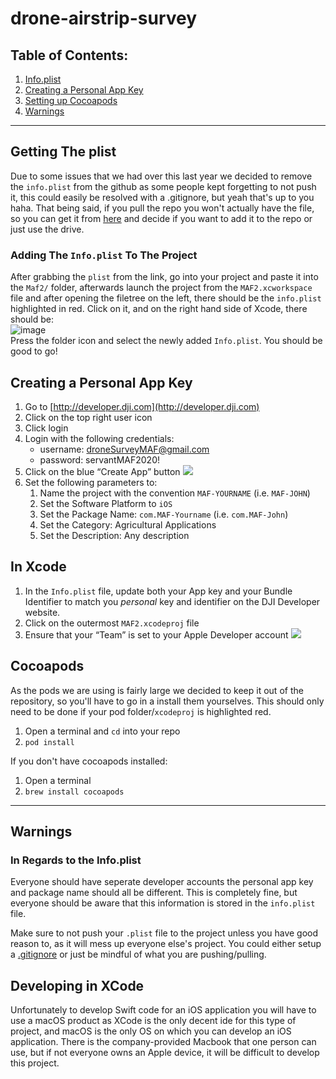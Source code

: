 # drone-airstrip-survey

## Table of Contents:
1. [Info.plist](#getting-the-plist)
2. [Creating a Personal App Key](#creating-a-personal-app-key)
3. [Setting up Cocoapods](#cocoapods)
4. [Warnings](#warnings)
---

## Getting The plist
Due to some issues that we had over this last year we decided to remove the `info.plist` from the github as some people kept forgetting to not push it, this could easily be resolved with a .gitignore, but yeah that's up to you haha.
That being said, if you pull the repo you won't actually have the file, so you can get it from [here](https://drive.google.com/file/d/1oHNSjfaonx-_PRQgGn077HARWynbUJ1w/view?usp=sharing) and decide if you want to add it to the repo or just use the drive.

### Adding The `Info.plist` To The Project
After grabbing the `plist` from the link, go into your project and paste it into the `Maf2/` folder, afterwards launch the project from the `MAF2.xcworkspace` file and after opening the filetree on the left, there should be the `info.plist` highlighted in red.  Click on it, and on the right hand side of Xcode, there should be:
<br />
![image](https://media.discordapp.net/attachments/552893768341127181/831282986863165520/unknown.png)
<br />
Press the folder icon and select the newly added `Info.plist`.  You should be good to go!


## Creating a Personal App Key
1. Go to [http://developer.dji.com](http://developer.dji.com)
2. Click on the top right user icon
3. Click login
4. Login with the following credentials:
	* username: droneSurveyMAF@gmail.com
	* password: servantMAF2020! 
5. Click on the blue “Create App” button
![](drone-airstrip-survey/page1image391114816.png) 
6. Set the following parameters to:
	1. Name the project with the convention `MAF-YOURNAME` (i.e. `MAF-JOHN`)
	2. Set the Software Platform to `iOS`
	3. Set the Package Name: `com.MAF-Yourname` (i.e. `com.MAF-John`)
	4. Set the Category: Agricultural Applications
	5. Set the Description: Any description

## In Xcode
1. In the `Info.plist` file, update both your App key and your Bundle Identifier to match you _personal_ key and identifier on the DJI Developer website.
2. Click on the outermost `MAF2.xcodeproj` file
3. Ensure that your “Team” is set to your Apple Developer account
![](drone-airstrip-survey/page2image450849360.png) 

## Cocoapods
As the pods we are using is fairly large we decided to keep it out of the repository, so you'll have to go in a install them yourselves. This should only need to be done if your pod folder/`xcodeproj` is highlighted red.
1. Open a terminal and `cd` into your repo
2. `pod install`

If you don't have cocoapods installed:
1. Open a terminal
2. `brew install cocoapods`


---
## Warnings

### In Regards to the Info.plist
Everyone should have seperate developer accounts the personal app key and package name should all be different.
This is completely fine, but everyone should be aware that this information is stored in the `info.plist` file.

Make sure to not push your `.plist` file to the project unless you have good reason to, as it will mess up everyone else's project. You could either setup a [.gitignore](https://git-scm.com/docs/gitignore) or just be mindful of what you are pushing/pulling.

## Developing in XCode
Unfortunately to develop Swift code for an iOS application you will have to use a macOS product as XCode is the only decent ide for this type of project, and macOS is the only OS on which you can develop an iOS application.  There is the company-provided Macbook that one person can use, but if not everyone owns an Apple device, it will be difficult to develop this project.
